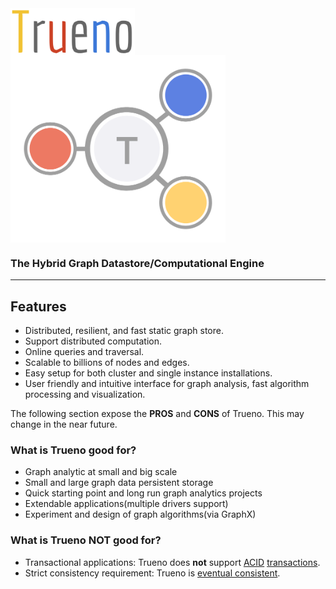 
<img height="75" src="assets/images/trueno.png" align="middle">
<img height="300" src="assets/images/logo_medium.png" align="middle">

### The Hybrid Graph Datastore/Computational Engine ###

---

## Features

- Distributed, resilient, and fast static graph store.
- Support distributed computation.
- Online queries and traversal.
- Scalable to billions of nodes and edges.
- Easy setup for both cluster and single instance installations.
- User friendly and intuitive interface for graph analysis, fast algorithm processing and visualization.
 
The following section expose the **PROS** and **CONS** of Trueno. This may change in the near future.

### What is Trueno good for?

 + Graph analytic at small and big scale
 + Small and large graph data persistent storage
 + Quick starting point and long run graph analytics projects
 + Extendable applications(multiple drivers support)
 + Experiment and design of graph algorithms(via GraphX)

### What is Trueno NOT good for?

- Transactional applications: Trueno does **not** support [ACID](https://en.wikipedia.org/wiki/ACID) [transactions](https://en.wikipedia.org/wiki/Database_transaction).
- Strict consistency requirement: Trueno is [eventual consistent](https://en.wikipedia.org/wiki/Eventual_consistency).